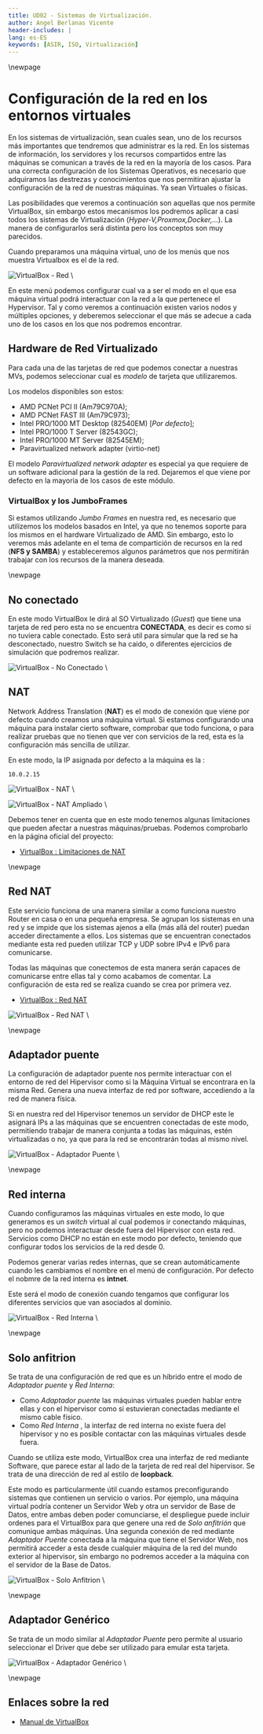 ```yaml
---
title: UD02 - Sistemas de Virtualización.
author: Angel Berlanas Vicente
header-includes: |
lang: es-ES
keywords: [ASIR, ISO, Virtualización]
---
```


\newpage

# Configuración de la red en los entornos virtuales

En los sistemas de virtualización, sean cuales sean, uno de los recursos más importantes que tendremos que administrar es la red. En los sistemas de información, los servidores y los recursos compartidos entre las máquinas se comunican a través de la red en la mayoría de los casos. Para una correcta configuración de los Sistemas Operativos, es necesario que adquiramos las destrezas y conocimientos que nos permitiran ajustar la configuración de la red de nuestras máquinas. Ya sean Virtuales o físicas.
 
Las posibilidades que veremos a continuación son aquellas que nos permite VirtualBox, sin embargo estos mecanismos los podremos aplicar a casi todos los sistemas de Virtualización (*Hyper-V,Proxmox,Docker,...*). La manera de configurarlos será distinta pero los conceptos son muy parecidos.

Cuando preparamos una máquina virtual, uno de los menús que nos muestra Virtualbox es el de la red.

![VirtualBox - Red](RedVirtualbox/VBoxMenuRed_001_MenuInicial.png)
\

En este menú podemos configurar cual va a ser el modo en el que esa máquina virtual podrá  interactuar con la red a la que pertenece el Hypervisor. Tal y como veremos a continuación existen varios nodos y múltiples opciones, y deberemos seleccionar el que más se adecue a cada uno de los casos en los que nos podremos encontrar. 

## Hardware de Red Virtualizado

Para cada una de las tarjetas de red que podemos conectar a nuestras MVs, podemos seleccionar cual es *modelo* de tarjeta que utilizaremos. 

Los modelos disponibles son estos:

* AMD PCNet PCI II (Am79C970A);
* AMD PCNet FAST III (Am79C973);
* Intel PRO/1000 MT Desktop (82540EM) [*Por defecto*];
* Intel PRO/1000 T Server (82543GC);
* Intel PRO/1000 MT Server (82545EM);
* Paravirtualized network adapter (virtio-net)

El modelo *Paravirtualized network adapter* es especial ya que requiere de un software adicional para la gestión de la red. Dejaremos el que viene por defecto en la mayoria de los casos de este módulo.

### VirtualBox y los JumboFrames

Si estamos utilizando *Jumbo Frames* en nuestra red, es necesario que utilizemos los modelos basados en Intel, ya que no tenemos soporte para los mismos en el hardware Virtualizado de AMD. Sin embargo, esto lo veremos más adelante en el tema de compartición de recursos en la red (**NFS y SAMBA**) y estableceremos algunos parámetros que nos permitirán trabajar con los recursos de la manera deseada.

\newpage 

## No conectado

En este modo VirtualBox le dirá al SO Virtualizado (*Guest*) que tiene una tarjeta de red pero esta no se encuentra **CONECTADA**, es decir es como si no tuviera cable conectado. Esto será util para simular que la red se ha desconectado, nuestro Switch se ha caido, o diferentes ejercicios de simulación que podremos realizar.

![VirtualBox - No Conectado](RedVirtualbox/VBoxMenuRed_004_NoConectado.png)
\

## NAT 

Network Address Translation (**NAT**) es el modo de conexión que viene por defecto cuando creamos una máquina virtual. Si estamos configurando una máquina para instalar cierto software, comprobar que todo funciona, o para realizar pruebas que no tienen que ver con servicios de la red, esta es la configuración más sencilla de utilizar. 

En este modo, la IP asignada por defecto a la máquina es la : 

```shell
10.0.2.15
```

![VirtualBox - NAT](RedVirtualbox/VBoxMenuRed_005_NAT.png)
\

![VirtualBox - NAT Ampliado ](RedVirtualbox/VBoxMenuRed_006_NAT_Ampliado.png)
\


Debemos tener en cuenta que en este modo tenemos algunas limitaciones que pueden afectar a nuestras máquinas/pruebas. Podemos comprobarlo en la página oficial del proyecto:

 * [ VirtualBox : Limitaciones de NAT](https://www.virtualbox.org/manual/ch06.html#nat-limitations)

\newpage

## Red NAT

Este servicio funciona de una manera similar a como funciona nuestro Router en casa o en una pequeña empresa. Se agrupan los sistemas en una red y se impide que los sistemas ajenos a ella (más allá del router) puedan acceder directamente a ellos. Los sistemas que se encuentran conectados mediante esta red pueden utilizar TCP y UDP sobre IPv4 e IPv6 para comunicarse.

Todas las máquinas que conectemos de esta manera serán capaces de comunicarse entre ellas tal y como acabamos de comentar. La configuración de esta red se realiza cuando se crea por primera vez.

 * [ VirtualBox : Red NAT](https://www.virtualbox.org/manual/ch06.html#network_nat_service)

![VirtualBox - Red NAT](RedVirtualbox/VBoxMenuRed_008_RedNAT.png)
\

\newpage 

## Adaptador puente

La configuración de adaptador puente nos permite interactuar con el entorno de red del Hipervisor como si la Máquina Virtual se encontrara en la misma Red. Genera una nueva interfaz de red por software, accediendo a la red de manera física.

Si en nuestra red del Hipervisor tenemos un servidor de DHCP este le asignará IPs a las máquinas que se encuentren conectadas de este modo, permitiendo trabajar de manera conjunta a todas las máquinas, estén virtualizadas o no, ya que para la red se encontrarán todas al mismo nivel.

![VirtualBox - Adaptador Puente](RedVirtualbox/VBoxMenuRed_009_AdaptadorPuente.png)
\

\newpage 

## Red interna

Cuando configuramos las máquinas virtuales en este modo, lo que generamos es un *switch* virtual al cual podemos ir conectando máquinas, pero no podemos interactuar desde fuera del Hipervisor con esta red. Servicios como DHCP no están en este modo por defecto, teniendo que configurar todos los servicios de la red desde 0. 

Podemos generar varias redes internas, que se crean automáticamente cuando les cambiamos el nombre en el menú de configuración. Por defecto el nobmre de la red interna es **intnet**. 

Este será el modo de conexión cuando tengamos que configurar los diferentes servicios que van asociados al dominio.

![VirtualBox - Red Interna](RedVirtualbox/VBoxMenuRed_010_RedInterna.png)
\

\newpage 

## Solo anfitrion

Se trata de una configuración de red que es un híbrido entre el modo de *Adaptador puente* y *Red Interna*: 

*  Como *Adaptador puente* las máquinas virtuales pueden hablar entre ellas y con el hipervisor como si estuvieran conectadas mediante el mismo cable físico.
* Como *Red Interna* , la interfaz de red interna no existe fuera del hipervisor y no es posible contactar con las máquinas virtuales desde fuera.
	
Cuando se utiliza este modo, VirtualBox crea una interfaz de red mediante Software, que parece estar al lado de la tarjeta de red real del hipervisor. Se trata de una dirección de red al estilo de **loopback**.

Este modo es particularmente útil cuando estamos preconfigurando sistemas que contienen un servicio o varios. Por ejemplo, una máquina virtual podría contener un Servidor Web y otra un servidor de Base de Datos, entre ambas deben poder comunciarse, el despliegue puede incluir ordenes para el VirtualBox para que genere una red de *Solo anfitrión* que comunique ambas máquinas. Una segunda conexión de red mediante *Adaptador Puente* conectada a la máquina que tiene el Servidor Web, nos permitirá acceder a esta desde cualquier máquina de la red del mundo exterior al hipervisor, sin embargo no podremos acceder a la máquina con el servidor de la Base de Datos.

![VirtualBox - Solo Anfitrion](RedVirtualbox/VBoxMenuRed_011_AdaptadorSoloAnfitrion.png)
\

\newpage

## Adaptador Genérico

Se trata de un modo similar al *Adaptador Puente* pero permite al usuario seleccionar el Driver que debe ser utilizado para emular esta tarjeta.

![VirtualBox - Adaptador Genérico](RedVirtualbox/VBoxMenuRed_012_ControladorGenerico.png)
\

\newpage

## Enlaces sobre la red

 * [Manual de VirtualBox](https://www.virtualbox.org/manual/ch06.html)
